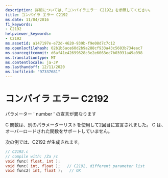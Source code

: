 ```yaml
---
description: 詳細については、「コンパイラエラー C2192」を参照してください。
title: コンパイラ エラー C2192
ms.date: 11/04/2016
f1_keywords:
- C2192
helpviewer_keywords:
- C2192
ms.assetid: a147197e-e72d-4620-939b-f9e08d7c7c12
ms.openlocfilehash: 02b1b5ace60d2b9a288cf933a43c5603b734eac7
ms.sourcegitcommit: d6af41e42699628c3e2e6063ec7b03931a49a098
ms.translationtype: MT
ms.contentlocale: ja-JP
ms.lasthandoff: 12/11/2020
ms.locfileid: "97337681"
---
```

# <a name="compiler-error-c2192"></a>コンパイラ エラー C2192

パラメーター ' number ' の宣言が異なります

C 関数は、別のパラメーターリストを使用して2回目に宣言されました。 C は、オーバーロードされた関数をサポートしていません。

次の例では、C2192 が生成されます。

```c
// C2192.c
// compile with: /Za /c
void func( float, int );
void func( int, float );   // C2192, different parameter list
void func2( int, float );   // OK
```
